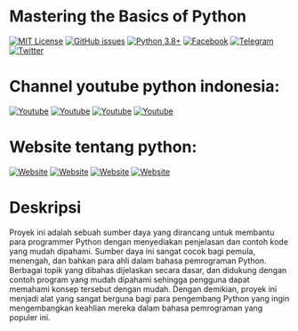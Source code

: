 # Mastering the Basics of Python 
<!-- ![](https://api.visitorbadge.io/api/VisitorHit?user=kobencry&repo=python-dasar&countColor=green&style=flat-square) -->

[![MIT License](https://img.shields.io/github/license/eghysut/python-dasar?color=red&label=License&logo=GNU&style=flat-square)](https://github.com/eghysut/python-dasar/blob/master/LICENSE)
[![GitHub issues](https://img.shields.io/github/issues/eghysut/python-dasar?color=brightgreen&style=flat-square&logo=git&logoColor=fff)](https://github.com/eghysut/python-dasar/issues)
[![Python 3.8+](https://img.shields.io/badge/python-3.8+|3.9+|3.10+-brightgreen?logo=Python&logoColor=FFF&style=flat-square)](https://www.python.org/)
[![Facebook](https://img.shields.io/badge/facebook-groups-blue?logo=Facebook&logoColor=fff&style=flat-square)](https://web.facebook.com/groups/1547113062220560/?hoisted_section_header_type=recently_seen&multi_permalinks=3261000454165137)
[![Telegram](https://img.shields.io/badge/telegram-groups-blue?logo=Telegram&logoColor=fff&style=flat-square)](https://web.telegram.org/z/#-1052242766)
[![Twitter](https://img.shields.io/badge/twitter-@RexosP-blue?logo=twitter&logoColor=fff&style=flat-square)](https://twitter.com/RexosP)

# Channel youtube python indonesia:
[![Youtube](https://img.shields.io/badge/youtube-Kelas%20Terbuka-red?logo=Youtube&logoColor=red&style=social)](https://www.youtube.com/c/kelasterbuka)
[![Youtube](https://img.shields.io/badge/youtube-Indonesia%20Belajar-red?logo=Youtube&logoColor=red&style=social)](https://www.youtube.com/c/IndonesiaBelajarKomputer)
[![Youtube](https://img.shields.io/badge/youtube-ProgrammerZamanNow-red?logo=Youtube&logoColor=red&style=social)](https://www.youtube.com/c/ProgrammerZamanNow)
[![Youtube](https://img.shields.io/badge/youtube-Sekolah%20Koding-red?logo=Youtube&logoColor=red&style=social)](https://www.youtube.com/c/SekolahKoding)

# Website tentang python:
[![Website](https://img.shields.io/badge/website-W3Schools-darkblue.svg)](https://www.w3schools.com/python/) [![Website](https://img.shields.io/badge/website-programiz-darkblue.svg)](https://www.programiz.com/python-programming) [![Website](https://img.shields.io/badge/website-geeksforgeeks-darkblue.svg)](https://www.geeksforgeeks.org/python-programming-language/) [![Website](https://img.shields.io/badge/website-jagongoding-darkblue.svg)](https://jagongoding.com/python/) 
<!-- [![Website](https://img.shields.io/badge/website-realpython-darkblue.svg)](https://realpython.com/) -->

# Deskripsi
Proyek ini adalah sebuah sumber daya yang dirancang untuk membantu para programmer Python dengan menyediakan penjelasan dan contoh kode yang mudah dipahami. Sumber daya ini sangat cocok bagi pemula, menengah, dan bahkan para ahli dalam bahasa pemrograman Python. Berbagai topik yang dibahas dijelaskan secara dasar, dan didukung dengan contoh program yang mudah dipahami sehingga pengguna dapat memahami konsep tersebut dengan mudah. Dengan demikian, proyek ini menjadi alat yang sangat berguna bagi para pengembang Python yang ingin mengembangkan keahlian mereka dalam bahasa pemrograman yang populer ini.